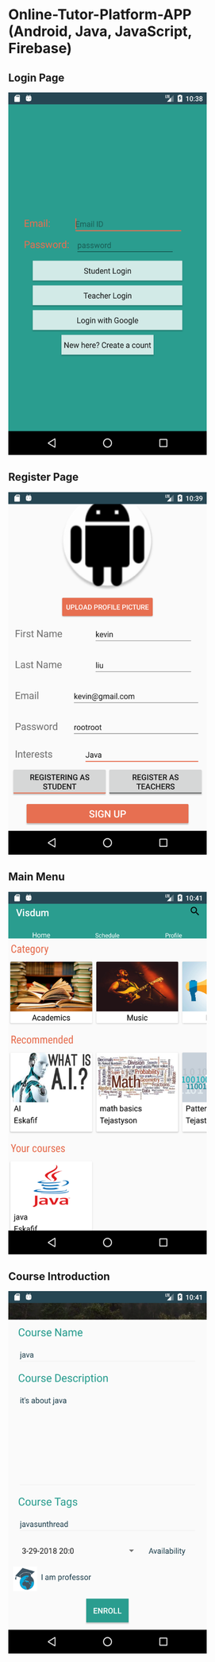 # Online-Tutor-Platform-APP (Android, Java, JavaScript, Firebase)

## Login Page
<img src="screen_shot/login.png" width="400" height="730">


## Register Page
<img src="screen_shot/register.png" width="400" height="730">


## Main Menu
<img src="screen_shot/student_main.png" width="400" height="730">


## Course Introduction
<img src="screen_shot/course_info.png" width="400" height="730">
